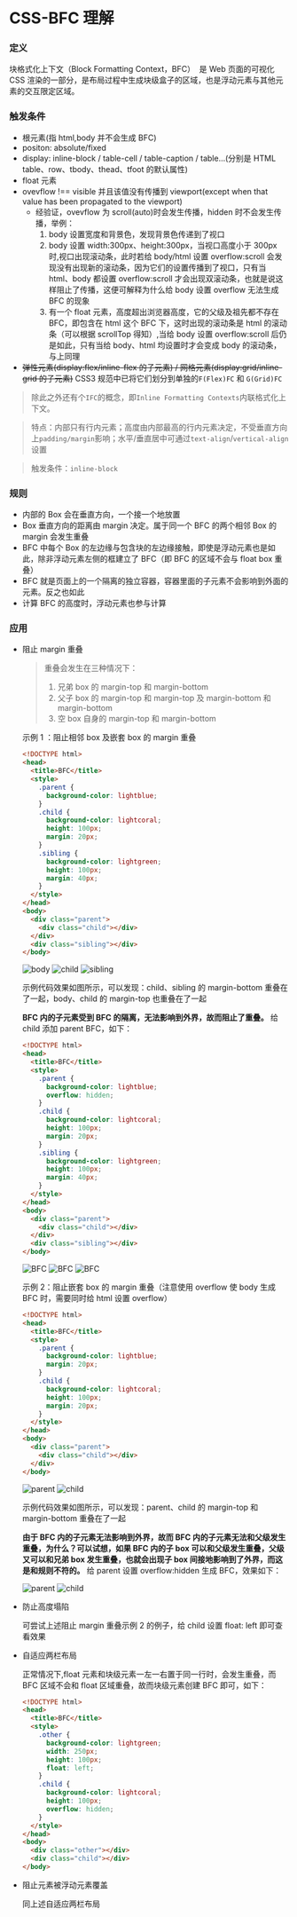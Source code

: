 # CSS-BFC 理解

### 定义

块格式化上下文（Block Formatting Context，BFC）  是 Web 页面的可视化 CSS 渲染的一部分，是布局过程中生成块级盒子的区域，也是浮动元素与其他元素的交互限定区域。

### 触发条件

- 根元素(指 html,body 并不会生成 BFC)
- positon: absolute/fixed
- display: inline-block / table-cell / table-caption / table...(分别是 HTML table、row、tbody、thead、tfoot 的默认属性)
- float 元素
- ovevflow !== visible 并且该值没有传播到 viewport(except when that value has been propagated to the viewport)
  - 经验证，ovevflow 为 scroll(auto)时会发生传播，hidden 时不会发生传播，举例：
    1. body 设置宽度和背景色，发现背景色传递到了视口
    2. body 设置 width:300px、height:300px，当视口高度小于 300px 时,视口出现滚动条，此时若给 body/html 设置 overflow:scroll 会发现没有出现新的滚动条，因为它们的设置传播到了视口，只有当 html、body 都设置 overflow:scroll 才会出现双滚动条，也就是说这样阻止了传播，这便可解释为什么给 body 设置 overflow 无法生成 BFC 的现象
    3. 有一个 float 元素，高度超出浏览器高度，它的父级及祖先都不存在 BFC，即包含在 html 这个 BFC 下，这时出现的滚动条是 html 的滚动条（可以根据 scrollTop 得知）,当给 body 设置 overflow:scroll 后仍是如此，只有当给 body、html 均设置时才会变成 body 的滚动条，与上同理
- ~~弹性元素(display:flex/inline-flex 的子元素) / 网格元素(display:grid/inline-grid 的子元素)~~ CSS3 规范中已将它们划分到单独的`F(Flex)FC` 和 `G(Grid)FC`

> 除此之外还有个`IFC`的概念，即`Inline Formatting Contexts`内联格式化上下文。

> 特点：内部只有行内元素；高度由内部最高的行内元素决定，不受垂直方向上`padding/margin`影响；水平/垂直居中可通过`text-align`/`vertical-align`设置

> 触发条件：`inline-block`

### 规则

- 内部的 Box 会在垂直方向，一个接一个地放置
- Box 垂直方向的距离由 margin 决定。属于同一个 BFC 的两个相邻 Box 的 margin 会发生重叠
- BFC 中每个 Box 的左边缘与包含块的左边缘接触，即使是浮动元素也是如此，除非浮动元素左侧的框建立了 BFC（即 BFC 的区域不会与 float box 重叠）
- BFC 就是页面上的一个隔离的独立容器，容器里面的子元素不会影响到外面的元素。反之也如此
- 计算 BFC 的高度时，浮动元素也参与计算

### 应用

- 阻止 margin 重叠

  > 重叠会发生在三种情况下：
  >
  > 1. 兄弟 box 的 margin-top 和 margin-bottom
  > 2. 父子 box 的 margin-top 和 margin-top 及 margin-bottom 和 margin-bottom
  > 3. 空 box 自身的 margin-top 和 margin-bottom

  示例 1 ：阻止相邻 box 及嵌套 box 的 margin 重叠

  ```html
  <!DOCTYPE html>
  <head>
    <title>BFC</title>
    <style>
      .parent {
        background-color: lightblue;
      }
      .child {
        background-color: lightcoral;
        height: 100px;
        margin: 20px;
      }
      .sibling {
        background-color: lightgreen;
        height: 100px;
        margin: 40px;
      }
    </style>
  </head>
  <body>
    <div class="parent">
      <div class="child"></div>
    </div>
    <div class="sibling"></div>
  </body>
  ```

  ![body](../Images/BFC_1.png)
  ![child](../Images/BFC_2.png)
  ![sibling](../Images/BFC_3.png)

  示例代码效果如图所示，可以发现：child、sibling 的 margin-bottom 重叠在了一起，body、child 的 margin-top 也重叠在了一起

  **BFC 内的子元素受到 BFC 的隔离，无法影响到外界，故而阻止了重叠。** 给 child 添加 parent BFC，如下：

  ```html
  <!DOCTYPE html>
  <head>
    <title>BFC</title>
    <style>
      .parent {
        background-color: lightblue;
        overflow: hidden;
      }
      .child {
        background-color: lightcoral;
        height: 100px;
        margin: 20px;
      }
      .sibling {
        background-color: lightgreen;
        height: 100px;
        margin: 40px;
      }
    </style>
  </head>
  <body>
    <div class="parent">
      <div class="child"></div>
    </div>
    <div class="sibling"></div>
  </body>
  ```

  ![BFC](../Images/BFC_4.png)
  ![BFC](../Images/BFC_5.png)
  ![BFC](../Images/BFC_6.png)

  示例 2：阻止嵌套 box 的 margin 重叠（注意使用 overflow 使 body 生成 BFC 时，需要同时给 html 设置 overflow）

  ```html
  <!DOCTYPE html>
  <head>
    <title>BFC</title>
    <style>
      .parent {
        background-color: lightblue;
        margin: 20px;
      }
      .child {
        background-color: lightcoral;
        height: 100px;
        margin: 20px;
      }
    </style>
  </head>
  <body>
    <div class="parent">
      <div class="child"></div>
    </div>
  </body>
  ```

  ![parent](../Images/BFC_7.png)
  ![child](../Images/BFC_8.png)

  示例代码效果如图所示，可以发现：parent、child 的 margin-top 和 margin-bottom 重叠在了一起

  **由于 BFC 内的子元素无法影响到外界，故而 BFC 内的子元素无法和父级发生重叠，为什么？可以试想，如果 BFC 内的子 box 可以和父级发生重叠，父级又可以和兄弟 box 发生重叠，也就会出现子 box 间接地影响到了外界，而这是和规则不符的。** 给 parent 设置 overflow:hidden 生成 BFC，效果如下：

  ![parent](../Images/BFC_9.png)
  ![child](../Images/BFC_10.png)

- 防止高度塌陷

  可尝试上述阻止 margin 重叠示例 2 的例子，给 child 设置 float: left 即可查看效果

- 自适应两栏布局

  正常情况下,float 元素和块级元素一左一右置于同一行时，会发生重叠，而 BFC 区域不会和 float 区域重叠，故而块级元素创建 BFC 即可，如下：

  ```html
  <!DOCTYPE html>
  <head>
    <title>BFC</title>
    <style>
      .other {
        background-color: lightgreen;
        width: 250px;
        height: 100px;
        float: left;
      }
      .child {
        background-color: lightcoral;
        height: 100px;
        overflow: hidden;
      }
    </style>
  </head>
  <body>
    <div class="other"></div>
    <div class="child"></div>
  </body>
  ```

- 阻止元素被浮动元素覆盖

  同上述自适应两栏布局
